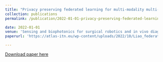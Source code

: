 ```yaml
---
title: "Privacy preserving federated learning for multi-modality multi-institution image segmentation"
collection: publications
permalink: /publication/2022-01-01-privacy-preserving-federated-learning-for-multi-modality-multi-institution-image-segmentation-number-8

date: 2022-01-01
venue: 'Sensing and biophotonics for surgical robotics and in vivo diagnostics workshop, Hamlyn Symposium on Medical Robotics 2022'
paperurl: 'https://atlas-itn.eu/wp-content/uploads/2022/10/Liao_federatedLearning_HSMR2022.pdf'

---
```

[Download paper here](https://atlas-itn.eu/wp-content/uploads/2022/10/Liao_federatedLearning_HSMR2022.pdf)

